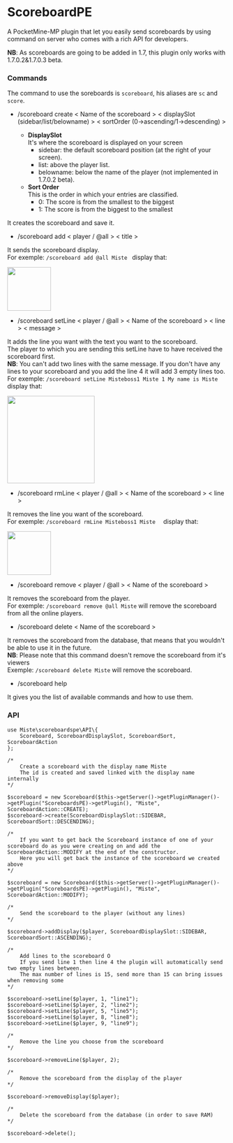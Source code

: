 # ScoreboardPE

A PocketMine-MP plugin that let you easily send scoreboards by using command on server who comes with a rich API for developers.

**NB**: As scoreboards are going to be added in 1.7, this plugin only works with 1.7.0.2&1.7.0.3 beta.
### Commands

The command to use the soreboards is ``scoreboard``, his aliases are ``sc`` and ``score``.

* /scoreboard create < Name of the scoreboard > < displaySlot (sidebar/list/belowname) > < sortOrder (0->ascending/1->descending) >

  - **DisplaySlot**  
  It's where the scoreboard is displayed on your screen
    - sidebar: the default scoreboard position (at the right of your screen).
    - list: above the player list.
    - belowname: below the name of the player (not implemented in 1.7.0.2 beta).
  - **Sort Order**  
  This is the order in which your entries are classified.
    - 0: The score is from the smallest to the biggest
    - 1: The score is from the biggest to the smallest
    
It creates the scoreboard and save it.  

* /scoreboard add < player / @all > < title >

It sends the scoreboard display.  
For exemple: ``/scoreboard add @all Miste
`` display that:

<img src="https://github.com/MisteFr/ScoreboardsPE/raw/master/img/exemple1.png" width="100">

* /scoreboard setLine < player / @all > < Name of the scoreboard > < line > < message >

It adds the line you want with the text you want to the scoreboard.  
The player to which you are sending this setLine have to have received the scoreboard first.  
**NB**: You can't add two lines with the same message. If you don't have any lines to your scoreboard and you add the line 4 it will add 3 empty lines too.  
For exemple: ``/scoreboard setLine Misteboss1 Miste 1 My name is Miste
`` display that:

<img src="https://github.com/MisteFr/ScoreboardsPE/raw/master/img/exemple2.png" width="200">  

* /scoreboard rmLine < player / @all > < Name of the scoreboard > < line >

It removes the line you want of the scoreboard.  
For exemple: ``/scoreboard rmLine Misteboss1 Miste 
`` display that:

<img src="https://github.com/MisteFr/ScoreboardsPE/raw/master/img/exemple1.png" width="100">

* /scoreboard remove < player / @all > < Name of the scoreboard >

It removes the scoreboard from the player.  
For exemple: ``/scoreboard remove @all Miste`` will remove the scoreboard from all the online players.  

* /scoreboard delete < Name of the scoreboard >

It removes the scoreboard from the database, that means that you wouldn't be able to use it in the future.  
**NB**: Please note that this command doesn't remove the scoreboard from it's viewers  
Exemple: ``/scoreboard delete Miste`` will remove the scoreboard.

* /scoreboard help

It gives you the list of available commands and how to use them.

### API
```
use Miste\scoreboardspe\API\{
	Scoreboard, ScoreboardDisplaySlot, ScoreboardSort, ScoreboardAction
};

/*
    Create a scoreboard with the display name Miste
    The id is created and saved linked with the display name internally
*/    

$scoreboard = new Scoreboard($this->getServer()->getPluginManager()->getPlugin("ScoreboardsPE)->getPlugin(), "Miste", ScoreboardAction::CREATE);
$scoreboard->create(ScoreboardDisplaySlot::SIDEBAR, ScoreboardSort::DESCENDING);

/*
    If you want to get back the Scoreboard instance of one of your scoreboard do as you were creating on and add the ScoreboardAction::MODIFY at the end of the constructor.
    Here you will get back the instance of the scoreboard we created above
*/

$scoreboard = new Scoreboard($this->getServer()->getPluginManager()->getPlugin("ScoreboardsPE)->getPlugin(), "Miste", ScoreboardAction::MODIFY);

/*
    Send the scoreboard to the player (without any lines)
*/

$scoreboard->addDisplay($player, ScoreboardDisplaySlot::SIDEBAR, ScoreboardSort::ASCENDING);

/*
    Add lines to the scoreboard O
    If you send line 1 then line 4 the plugin will automatically send two empty lines between.
    The max number of lines is 15, send more than 15 can bring issues when removing some
*/

$scoreboard->setLine($player, 1, "line1");
$scoreboard->setLine($player, 2, "line2");
$scoreboard->setLine($player, 5, "line5");
$scoreboard->setLine($player, 8, "line8");
$scoreboard->setLine($player, 9, "line9");

/*
    Remove the line you choose from the scoreboard
*/

$scoreboard->removeLine($player, 2);

/*
    Remove the scoreboard from the display of the player
*/

$scoreboard->removeDisplay($player);

/*
    Delete the scoreboard from the database (in order to save RAM)
*/

$scoreboard->delete();

```